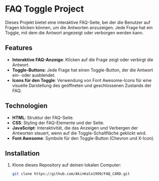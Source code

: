 # FAQ Toggle Project

Dieses Projekt bietet eine interaktive FAQ-Seite, bei der die Benutzer auf Fragen klicken können, um die Antworten anzuzeigen. Jede Frage hat ein Toggle, mit dem die Antwort angezeigt oder verborgen werden kann.

## Features

- **Interaktive FAQ-Anzeige**: Klicken auf die Frage zeigt oder verbirgt die Antwort.
- **Toggle-Buttons**: Jede Frage hat einen Toggle-Button, der die Antwort ein- oder ausblendet.
- **Icons für den Toggle**: Verwendung von Font Awesome-Icons für eine visuelle Darstellung des geöffneten und geschlossenen Zustands der FAQ.

## Technologien

- **HTML**: Struktur der FAQ-Seite.
- **CSS**: Styling der FAQ-Elemente und der Seite.
- **JavaScript**: Interaktivität, die das Anzeigen und Verbergen der Antworten steuert, wenn auf die Toggle-Schaltfläche geklickt wird.
- **Font Awesome**: Symbole für den Toggle-Button (Chevron und X-Icon).

## Installation

1. Klone dieses Repository auf deinen lokalen Computer:

   ```bash
   git clone https://github.com/AkinKale1999/FAQ_CARD.git
